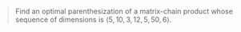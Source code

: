 > Find an optimal parenthesization of a matrix-chain product whose sequence of
> dimensions is $\langle 5, 10, 3, 12, 5, 50, 6 \rangle$.
